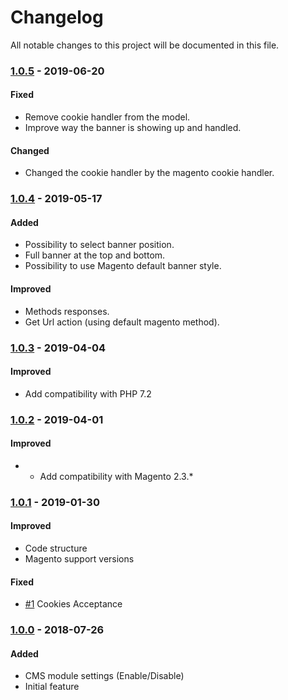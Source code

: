 # Changelog
All notable changes to this project will be documented in this file.

### [1.0.5](https://github.com/magestat/magento2-cookie-law-banner/releases/tag/1.0.5) - 2019-06-20
#### Fixed
- Remove cookie handler from the model.
- Improve way the banner is showing up and handled.

#### Changed
- Changed the cookie handler by the magento cookie handler.

### [1.0.4](https://github.com/magestat/magento2-cookie-law-banner/releases/tag/1.0.4) - 2019-05-17
#### Added
- Possibility to select banner position.
- Full banner at the top and bottom.
- Possibility to use Magento default banner style.

#### Improved
- Methods responses.
- Get Url action (using default magento method).

### [1.0.3](https://github.com/magestat/magento2-cookie-law-banner/releases/tag/1.0.3) - 2019-04-04
#### Improved
- Add compatibility with PHP 7.2


### [1.0.2](https://github.com/magestat/magento2-cookie-law-banner/releases/tag/1.0.2) - 2019-04-01
#### Improved
- - Add compatibility with Magento 2.3.*


### [1.0.1](https://github.com/magestat/magento2-cookie-law-banner/releases/tag/1.0.1) - 2019-01-30
#### Improved
- Code structure
- Magento support versions

#### Fixed
- [#1](https://github.com/magestat/magento2-cookie-law-banner/issues/1) Cookies Acceptance


### [1.0.0](https://github.com/magestat/magento2-cookie-law-banner/releases/tag/1.0.0) - 2018-07-26
#### Added
- CMS module settings (Enable/Disable)
- Initial feature
